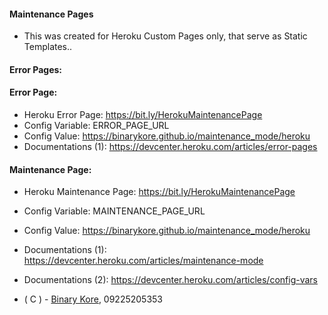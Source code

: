 #### Maintenance Pages
* This was created for Heroku Custom Pages only, that serve as Static Templates..

#### Error Pages:

#### Error Page:
* Heroku Error Page: https://bit.ly/HerokuMaintenancePage
* Config Variable: ERROR_PAGE_URL
* Config Value: https://binarykore.github.io/maintenance_mode/heroku
* Documentations (1): https://devcenter.heroku.com/articles/error-pages

#### Maintenance Page:
* Heroku Maintenance Page: https://bit.ly/HerokuMaintenancePage
* Config Variable: MAINTENANCE_PAGE_URL
* Config Value: https://binarykore.github.io/maintenance_mode/heroku
* Documentations (1): https://devcenter.heroku.com/articles/maintenance-mode
* Documentations (2): https://devcenter.heroku.com/articles/config-vars

* ( C ) - [Binary Kore](https://github.com/binarykore), 09225205353
